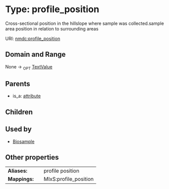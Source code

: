 
# Type: profile_position


Cross-sectional position in the hillslope where sample was collected.sample area position in relation to surrounding areas

URI: [nmdc:profile_position](https://microbiomedata/meta/profile_position)


## Domain and Range

None ->  <sub>OPT</sub> [TextValue](TextValue.md)

## Parents

 *  is_a: [attribute](attribute.md)

## Children


## Used by

 * [Biosample](Biosample.md)

## Other properties

|  |  |  |
| --- | --- | --- |
| **Aliases:** | | profile position |
| **Mappings:** | | MIxS:profile_position |

